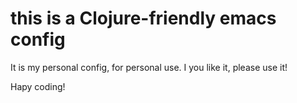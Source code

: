 # this is a Clojure-friendly emacs config

It is my personal config, for personal use. I you like it, please use it!

Hapy coding!

